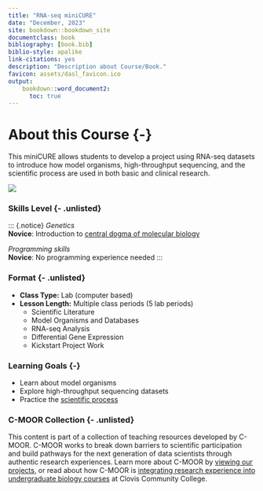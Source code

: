 ```yaml
---
title: "RNA-seq miniCURE"
date: "December, 2023"
site: bookdown::bookdown_site
documentclass: book
bibliography: [book.bib]
biblio-style: apalike
link-citations: yes
description: "Description about Course/Book."
favicon: assets/dasl_favicon.ico
output:
    bookdown::word_document2:
      toc: true
---
```


# About this Course {-}

This miniCURE allows students to develop a project using RNA-seq datasets to introduce how model organisms, high-throughput sequencing, and the scientific process are used in both basic and clinical research.

![](index_files/figure-docx//1rWH7VTcPV1juH0E9NI-X6evMIKzgn1MQKlf_CRzT73w_g1f734f625ef_0_30.png)

### Skills Level {- .unlisted}

::: {.notice}
_Genetics_  
**Novice**: Introduction to [central dogma of molecular biology](https://openstax.org/books/biology-2e/pages/15-1-the-genetic-code)

_Programming skills_  
**Novice**: No programming experience needed
:::

### Format {- .unlisted}

- **Class Type:** Lab (computer based)
- **Lesson Length:** Multiple class periods (5 lab periods)
    - Scientific Literature
    - Model Organisms and Databases
    - RNA-seq Analysis
    - Differential Gene Expression
    - Kickstart Project Work
    
    
### Learning Goals {-}

- Learn about model organisms
- Explore high-throughput sequencing datasets
- Practice the [scientific process](https://undsci.berkeley.edu/understanding-science-101/how-science-works/)

### C-MOOR Collection {- .unlisted}


This content is part of a collection of teaching resources developed by C-MOOR.  C-MOOR works to break down barriers to scientific participation and build pathways for the next generation of data scientists through authentic research experiences.  Learn more about C-MOOR by [viewing our projects](https://github.com/c-moor), or read about how C-MOOR is [integrating research experience into undergraduate biology courses](https://www.cloviscollege.edu/alumni-and-community/c-moor/c-moor.html) at Clovis Community College.
